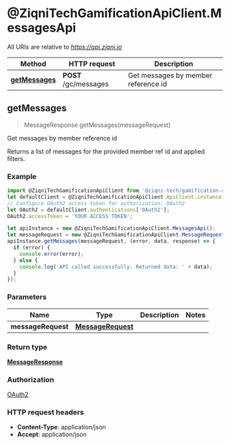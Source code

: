 # @ZiqniTechGamificationApiClient.MessagesApi

All URIs are relative to *https://api.ziqni.io*

Method | HTTP request | Description
------------- | ------------- | -------------
[**getMessages**](MessagesApi.md#getMessages) | **POST** /gc/messages | Get messages by member reference id



## getMessages

> MessageResponse getMessages(messageRequest)

Get messages by member reference id

Returns a list of messages for the provided member ref id and applied filters.

### Example

```javascript
import @ZiqniTechGamificationApiClient from '@ziqni-tech/gamification-api-client';
let defaultClient = @ZiqniTechGamificationApiClient.ApiClient.instance;
// Configure OAuth2 access token for authorization: OAuth2
let OAuth2 = defaultClient.authentications['OAuth2'];
OAuth2.accessToken = 'YOUR ACCESS TOKEN';

let apiInstance = new @ZiqniTechGamificationApiClient.MessagesApi();
let messageRequest = new @ZiqniTechGamificationApiClient.MessageRequest(); // MessageRequest | 
apiInstance.getMessages(messageRequest, (error, data, response) => {
  if (error) {
    console.error(error);
  } else {
    console.log('API called successfully. Returned data: ' + data);
  }
});
```

### Parameters


Name | Type | Description  | Notes
------------- | ------------- | ------------- | -------------
 **messageRequest** | [**MessageRequest**](MessageRequest.md)|  | 

### Return type

[**MessageResponse**](MessageResponse.md)

### Authorization

[OAuth2](../README.md#OAuth2)

### HTTP request headers

- **Content-Type**: application/json
- **Accept**: application/json

